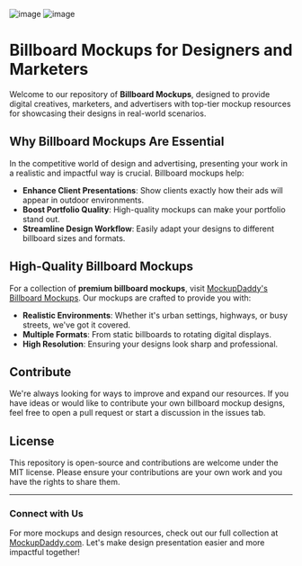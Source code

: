 ![image](https://github.com/user-attachments/assets/f30d9ee0-faab-45a8-9c4b-20cc5be642b2)
![image](https://github.com/user-attachments/assets/2b1a25b3-52f8-47ef-b1f1-79e13e17bd27)
# Billboard Mockups for Designers and Marketers

Welcome to our repository of **Billboard Mockups**, designed to provide digital creatives, marketers, and advertisers with top-tier mockup resources for showcasing their designs in real-world scenarios.

## Why Billboard Mockups Are Essential

In the competitive world of design and advertising, presenting your work in a realistic and impactful way is crucial. Billboard mockups help:

- **Enhance Client Presentations**: Show clients exactly how their ads will appear in outdoor environments.
- **Boost Portfolio Quality**: High-quality mockups can make your portfolio stand out.
- **Streamline Design Workflow**: Easily adapt your designs to different billboard sizes and formats.

## High-Quality Billboard Mockups

For a collection of **premium billboard mockups**, visit [MockupDaddy's Billboard Mockups](https://www.mockupdaddy.com/billboard-mockup). Our mockups are crafted to provide you with:

- **Realistic Environments**: Whether it's urban settings, highways, or busy streets, we've got it covered.
- **Multiple Formats**: From static billboards to rotating digital displays.
- **High Resolution**: Ensuring your designs look sharp and professional.

## Contribute

We're always looking for ways to improve and expand our resources. If you have ideas or would like to contribute your own billboard mockup designs, feel free to open a pull request or start a discussion in the issues tab.

## License

This repository is open-source and contributions are welcome under the MIT license. Please ensure your contributions are your own work and you have the rights to share them.

---

### Connect with Us

For more mockups and design resources, check out our full collection at [MockupDaddy.com](https://www.mockupdaddy.com). Let's make design presentation easier and more impactful together!
